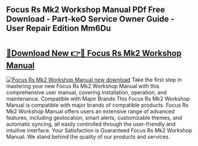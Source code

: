 ## Focus Rs Mk2 Workshop Manual PDf Free Download - Part-keO Service Owner Guide - User Repair Edition Mm6Du

# <h2><a href="http://bc79121.oget.top/?id=Focus+Rs+Mk2+Workshop+Manual">🔗Download New 👉🔴 Focus Rs Mk2 Workshop Manual</a></h2>

[![Focus Rs Mk2 Workshop Manual new download](https://i.imgur.com/5g1atiW.png)](http://bc79121.oget.top/?id=Focus+Rs+Mk2+Workshop+Manual)
Take the first step in mastering your new Focus Rs Mk2 Workshop Manual with this comprehensive user manual, covering installation, operation, and maintenance. Compatible with Major Brands This Focus Rs Mk2 Workshop Manual is compatible with major brands of compatible products. Focus Rs Mk2 Workshop Manual offers users an extensive range of advanced features, including geolocation, smart alerts, customizable themes, and automatic syncing, all easily controlled through the user-friendly and intuitive interface. Your Satisfaction is Guaranteed Focus Rs Mk2 Workshop Manual. We stand behind the quality of our products and services.

